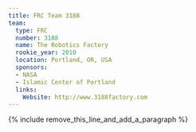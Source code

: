 ```yaml
---
title: FRC Team 3188
team:
  type: FRC
  number: 3188
  name: The Robotics Factory
  rookie_year: 2010
  location: Portland, OR, USA
  sponsors:
  - NASA
  - Islamic Center of Portland
  links:
    Website: http://www.3188factory.com
---
```


{% include remove_this_line_and_add_a_paragraph %}